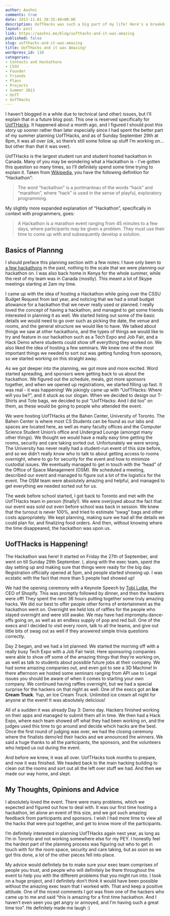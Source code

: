 ```yaml
---
author: Aashni
comments: true
date: 2013-11-01 20:35:48+00:00
description: UofTHacks was such a big part of my life! Here's a breakdown of the first event.
layout: post
link: https://aashni.me/blog/uofthacks-and-it-was-amazing
published: false
slug: uofthacks-and-it-was-amazing
title: UofTHacks and it was Amazing!
wordpress_id: 110
categories:
- Contests and Hackathons
- CSSU
- Founder
- Friends
- Plans
- Projects
- Summer 2013
- UofT
- UofTHacks
---
```


I haven't blogged in a while due to technical (and other) issues, but I'll explain that in a future blog post. This one is reserved specifically for [UofTHacks](“http://www.uofthacks.com”). It happened about a month ago, and I figured I should post this story up sooner rather than later especially since I had spent the better part of my summer planning UofTHacks, and as of Sunday September 29th at 8pm, it was all over (ok, so there’s still some follow up stuff I’m working on… but other than that it was over).

UofTHacks is the largest student run and student hosted hackathon in Canada. Many of you may be wondering what a Hackathon is - I’ve gotten this question so many times, so I’ll definitely spend some time trying to explain it. Taken from [Wikipedia](“http://en.wikipedia.org/wiki/Hackathon), you have the following definition for “Hackathon”:



<blockquote>The word “hackathon” is a portmanteau of the words “hack” and “marathon”, where “hack” is used in the sense of playful, exploratory programming.</blockquote>




My slightly more expanded explanation of “Hackathon”, specifically in context with programmers, goes:



<blockquote>A Hackathon is a marathon event ranging from 45 minutes to a few days, where participants may be given a problem. They must use their time to come up with and subsequently develop a solution.</blockquote>





## Basics of Plannng



I should preface this planning section with a few notes: I have only been to [a few hackathons](“http://www.aashni.me/contests.php”) in the past, nothing to the scale that we were planning our hackathon on. I was also back home in Kenya for the whole summer, while the rest of my team was in Canada (mostly). This meant a lot of Skype meetings starting at 2am my time.

I came up with the idea of hosting a Hackathon while going over the CSSU Budget Request from last year, and noticing that we had a small budget allowance for a hackathon that we never really used or planned. I really loved the concept of having a hackathon, and managed to get some friends interested in planning it as well. We started listing out some of the basic details we would need to go over such as picking the date, the venue and rooms, and the general structure we would like to have. We talked about things we saw at other hackathons, and the types of things we would like to try and feature in our hackathon such as a Tech Expo and Job Fair, and a Hack Demo where students could show off everything they worked on. We also liked the idea of hosting a few seminars. We knew one of the most important things we needed to sort out was getting funding from sponsors, so we started working on this straight away. 

As we got deeper into the planning, we got more and more excited. Word started spreading, and sponsors were getting back to us about the hackathon. We figured out the schedule, meals, got more sponsors together, and when we opened up registrations, we started filling up fast. It was real - it was happening! We jokingly came up with “UofTHacks: Where will you be?”, and it stuck as our slogan. When we decided to design our T-Shirts and Tote bags, we decided to put “UofTHacks: And I did too” on them, as these would be going to people who attended the event. 

We were hosting UofTHacks at the Bahen Center, University of Toronto. The Bahen Center is where most CS Students can be found as our labs and spaces are located here, as well as many faculty offices and the Computer Science Student Union’s office and Undergrad Lounge (amongst many other things). We thought we would have a really easy time getting the rooms, security and care taking sorted out. Unfortunately we were wrong. The University has never really had a student-run event of this size before, and so we didn’t really know who to talk to about getting access to rooms overnight, where to go for security for the event and how to minimize custodial issues. We eventually managed to get in touch with the “head” of the Office of Space Management (OSM). We scheduled a meeting, described our event and managed to figure out a lot of the logistics for the event. The OSM team were absolutely amazing and helpful, and managed to get everything we needed sorted out for us.

The week before school started, I got back to Toronto and met with the UofTHacks team in person (finally!). We were overjoyed about the fact that our event was sold out even before school was back in session. We knew that the turnout is never 100%, and tried to estimate “swag” bags and other costs appropriately. We kept planning, making sure we had all the details we could plan for, and finalizing food orders. And then, without knowing where the time disappeared, the hackathon was upon us.



## UofTHacks is Happening!



The Hackathon was here! It started on Friday the 27th of September, and went on till Sunday 29th September. I, along with the exec team, spent the day setting up and making sure that things were ready for the big day. Registration officially opened at 5pm, and people started showing up. I was ecstatic with the fact that more than 5 people had showed up! 

We had the opening ceremony with a Keynote Speech by [Tobi Lutke](https://twitter.com/tobi), the CEO of Shopify. This was promptly followed by dinner, and then the hackers were off! They spent the next 36 hours putting together some truly amazing hacks. We did our best to offer people other forms of entertainment as the hackathon went on. Overnight we held lots of raffles for the people who stayed overnight and were still awake. We may have had impromptu dance-offs going on, as well as an endless supply of pop and red bull. One of the execs and I decided to visit every room, talk to all the teams, and give out little bits of swag out as well if they answered simple trivia questions correctly.

Day 2 began, and we had a lot planned. We started the morning off with a really busy Tech Expo with a Job Fair twist. Here sponsoring companies were able to show off some of the amazing things that they’re working on, as well as talk to students about possible future jobs at their company. We had some amazing companies out, and even got to see a 3D Machine! In there afternoon we hosted some seminars ranging from API use to Legal issues you should be aware of when it comes to starting your own company. We continued having raffles overnight, but we had a special surprise for the hackers on that night as well. One of the execs got an **Ice Cream Truck**. Yup, an Ice Cream Truck. Unlimited ice cream all night for anyone at the event! It was absolutely delicious! 

All of a sudden it was already Day 3: Demo day. Hackers finished working on their apps and managed to submit them all in time. We then had a Hack Expo, where each team showed off what they had been working on, and the judges used this time to go around and decide which hacks are the best. Once the first round of judging was over, we had the closing ceremony where the finalists demo’ed their hacks and we announced the winners. We said a huge thanks to all the participants, the sponsors, and the volunteers who helped us out during the event. 

And before we knew, it was all over. UofTHacks took months to prepare, and now it was finished. We headed back to the main hacking building to clean out the rooms and sort out all the left over stuff we had. And then we made our way home, and slept.



## My Thoughts, Opinions and Advice



I absolutely loved the event. There were many problems, which we expected and figured out how to deal with. It was our first time hosting a hackathon, let alone an event of this size, and we got such amazing feedback from participants and sponsors. I wish I had more time to view all the hacks that were put together, and get to know more of the participants. 

I’m definitely interested in planning UofTHacks again next year, as long as I’m in Toronto and not working somewhere else for my PEY. I honestly feel the hardest part of the planning process was figuring out who to get in touch with for the room space, security and care taking, but as soon as we got this done, a lot of the other pieces fell into place.

My advice would definitely be to make sure your exec team comprises of people you trust, and people who will definitely be there throughout the event to help you with the different problems that you might run into. I took on a huge project, and I definitely don’t think it would have been possible without the amazing exec team that I worked with. That and keep a positive attitude. One of the nicest comments I got was from one of the hackers who came up to me and said “this is amazing for a first time hackathon. And I haven’t even seen you get angry or annoyed, and I'm having such a great time too”. He definitely made me laugh :)
